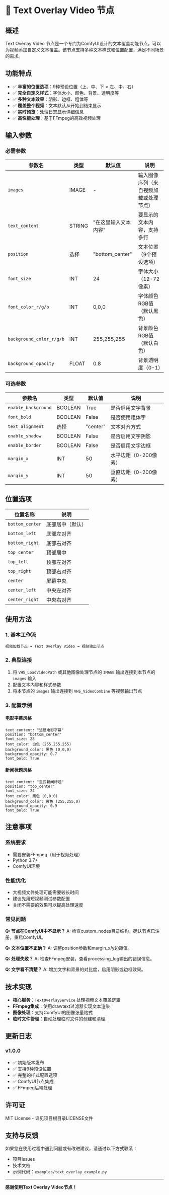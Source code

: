 # 📝 Text Overlay Video 节点

## 概述

Text Overlay Video 节点是一个专门为ComfyUI设计的文本覆盖功能节点，可以为视频添加自定义文本覆盖。该节点支持多种文本样式和位置配置，满足不同场景的需求。

## 功能特点

- ✅ **丰富的位置选项**：9种预设位置（上、中、下 × 左、中、右）
- ✅ **完全自定义样式**：字体大小、颜色、背景、透明度等
- ✅ **多种文本效果**：阴影、边框、粗体等
- ✅ **覆盖整个视频**：文本默认从开始到结束显示
- ✅ **实时预览**：处理日志显示详细信息
- ✅ **高性能处理**：基于FFmpeg的高效视频处理

## 输入参数

### 必需参数

| 参数名 | 类型 | 默认值 | 说明 |
|--------|------|--------|------|
| `images` | IMAGE | - | 输入图像序列（来自视频加载或处理节点） |
| `text_content` | STRING | "在这里输入文本内容" | 要显示的文本内容，支持多行 |
| `position` | 选择 | "bottom_center" | 文本位置（9个预设选项） |
| `font_size` | INT | 24 | 字体大小（12-72像素） |
| `font_color_r/g/b` | INT | 0,0,0 | 字体颜色RGB值（默认黑色） |
| `background_color_r/g/b` | INT | 255,255,255 | 背景颜色RGB值（默认白色） |
| `background_opacity` | FLOAT | 0.8 | 背景透明度（0-1） |

### 可选参数

| 参数名 | 类型 | 默认值 | 说明 |
|--------|------|--------|------|
| `enable_background` | BOOLEAN | True | 是否启用文字背景 |
| `font_bold` | BOOLEAN | False | 是否使用粗体字 |
| `text_alignment` | 选择 | "center" | 文本对齐方式 |
| `enable_shadow` | BOOLEAN | False | 是否启用文字阴影 |
| `enable_border` | BOOLEAN | False | 是否启用文字边框 |
| `margin_x` | INT | 50 | 水平边距（0-200像素） |
| `margin_y` | INT | 50 | 垂直边距（0-200像素） |

## 位置选项

| 位置名称 | 说明 |
|----------|------|
| `bottom_center` | 底部居中（默认） |
| `bottom_left` | 底部左对齐 |
| `bottom_right` | 底部右对齐 |
| `top_center` | 顶部居中 |
| `top_left` | 顶部左对齐 |
| `top_right` | 顶部右对齐 |
| `center` | 屏幕中央 |
| `center_left` | 中央左对齐 |
| `center_right` | 中央右对齐 |

## 使用方法

### 1. 基本工作流

```
视频加载节点 → Text Overlay Video → 视频输出节点
```

### 2. 典型连接

1. 将 `VHS_LoadVideoPath` 或其他图像处理节点的 `IMAGE` 输出连接到本节点的 `images` 输入
2. 配置文本内容和样式参数
3. 将本节点的 `images` 输出连接到 `VHS_VideoCombine` 等视频输出节点

### 3. 配置示例

#### 电影字幕风格
```
text_content: "这是电影字幕"
position: "bottom_center"
font_size: 28
font_color: 白色 (255,255,255)
background_color: 黑色 (0,0,0)
background_opacity: 0.7
font_bold: True
```

#### 新闻标题风格
```
text_content: "重要新闻标题"
position: "top_center"
font_size: 24
font_color: 黑色 (0,0,0)
background_color: 黄色 (255,255,0)
background_opacity: 0.9
font_bold: True
```

## 注意事项

### 系统要求
- 需要安装FFmpeg（用于视频处理）
- Python 3.7+
- ComfyUI环境

### 性能优化
- 大视频文件处理可能需要较长时间
- 建议先用短视频测试参数配置
- 关闭不需要的效果可以提高处理速度

### 常见问题

**Q: 节点在ComfyUI中不显示？**
A: 检查custom_nodes目录结构，确认节点已注册，重启ComfyUI。

**Q: 文本位置不正确？**
A: 调整position参数和margin_x/y边距值。

**Q: 处理失败？**
A: 检查FFmpeg安装，查看processing_log输出的错误信息。

**Q: 文字看不清楚？**
A: 增加文字和背景的对比度，启用阴影或边框效果。

## 技术实现

- **核心服务**：`TextOverlayService` 处理视频文本覆盖逻辑
- **FFmpeg集成**：使用drawtext过滤器实现文本渲染
- **图像处理**：支持ComfyUI的图像张量格式
- **临时文件管理**：自动处理临时文件的创建和清理

## 更新日志

### v1.0.0
- ✅ 初始版本发布
- ✅ 支持9种预设位置
- ✅ 完整的样式配置选项
- ✅ ComfyUI节点集成
- ✅ FFmpeg后端处理

## 许可证

MIT License - 详见项目根目录LICENSE文件

## 支持与反馈

如果您在使用过程中遇到问题或有改进建议，请通过以下方式联系：

- 项目Issues
- 技术文档
- 示例代码：`examples/text_overlay_example.py`

---

**感谢使用Text Overlay Video节点！**
